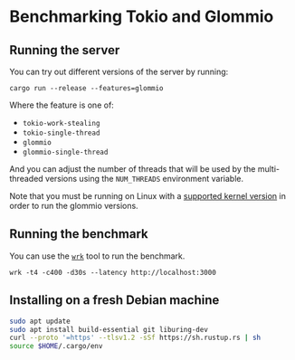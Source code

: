 # Benchmarking Tokio and Glommio

## Running the server

You can try out different versions of the server by running:

`cargo run --release --features=glommio`

Where the feature is one of:

- `tokio-work-stealing`
- `tokio-single-thread`
- `glommio`
- `glommio-single-thread`

And you can adjust the number of threads that will be used by the multi-threaded versions using the `NUM_THREADS` environment variable.

Note that you must be running on Linux with a [supported kernel version](https://github.com/DataDog/glommio?tab=readme-ov-file#supported-linux-kernels) in order to run the glommio versions.

## Running the benchmark

You can use the [`wrk`](https://github.com/wg/wrk) tool to run the benchmark.

```
wrk -t4 -c400 -d30s --latency http://localhost:3000
```

## Installing on a fresh Debian machine

```sh
sudo apt update
sudo apt install build-essential git liburing-dev
curl --proto '=https' --tlsv1.2 -sSf https://sh.rustup.rs | sh
source $HOME/.cargo/env
```
